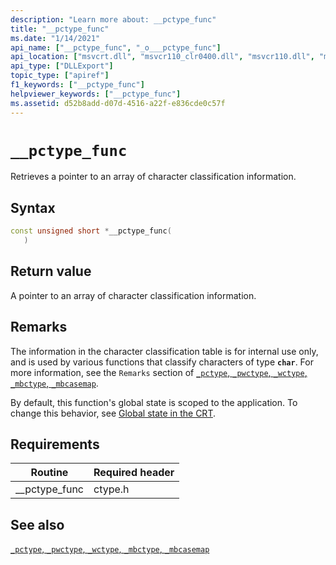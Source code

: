 ```yaml
---
description: "Learn more about: __pctype_func"
title: "__pctype_func"
ms.date: "1/14/2021"
api_name: ["__pctype_func", "_o___pctype_func"]
api_location: ["msvcrt.dll", "msvcr110_clr0400.dll", "msvcr110.dll", "msvcr120.dll", "msvcr90.dll", "msvcr100.dll", "msvcr80.dll", "api-ms-win-crt-private-l1-1-0.dll", "api-ms-win-crt-locale-l1-1-0.dll"]
api_type: ["DLLExport"]
topic_type: ["apiref"]
f1_keywords: ["__pctype_func"]
helpviewer_keywords: ["__pctype_func"]
ms.assetid: d52b8add-d07d-4516-a22f-e836cde0c57f
---
```

# `__pctype_func`

Retrieves a pointer to an array of character classification information.

## Syntax

```cpp
const unsigned short *__pctype_func(
   )
```

## Return value

A pointer to an array of character classification information.

## Remarks

The information in the character classification table is for internal use only, and is used by various functions that classify characters of type **`char`**. For more information, see the `Remarks` section of [`_pctype`, `_pwctype`, `_wctype`, `_mbctype`, `_mbcasemap`](./pctype-pwctype-wctype-mbctype-mbcasemap.md).

By default, this function's global state is scoped to the application. To change this behavior, see [Global state in the CRT](global-state.md).

## Requirements

|Routine|Required header|
|-------------|---------------------|
|__pctype_func|ctype.h|

## See also

[`_pctype`, `_pwctype`, `_wctype`, `_mbctype`, `_mbcasemap`](./pctype-pwctype-wctype-mbctype-mbcasemap.md)
